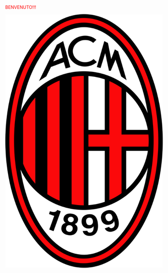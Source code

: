 <!DOCTYPE html>
<html>
  <script>
    
   var password = "Milano";
   var controlla = prompt("Per poter accedere ai contenuti del sito web devi scrivere la password");
    
   if (controlla == password) {
      alert("Password corretta!!! Benvenuto");
   } else {
      while(controlla != password) {
      if (controlla != password) {
          alert("Password errata!!! Ritenta");
          var controlla = prompt("Per poter accedere ai contenuti del sito web devi scrivere la password");
 
 }
 }
 }
 
 </script>
  <head>
    <style>
    body {
    color: red;
    }
    </style>
  </head>
    <body>
      <p>BENVENUTO!!!</p>
      <img src="MILAN.png" alt="Scudetto Milan" />
    </body>
  </html>
  
  
    
    
  
          
   
  



